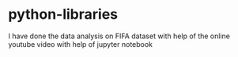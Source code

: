 # python-libraries
I  have done the data analysis on FIFA dataset with help of the online youtube video with help of jupyter notebook

